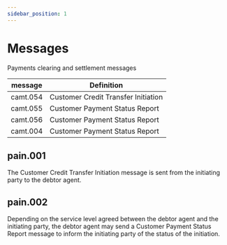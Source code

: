 ```yaml
---
sidebar_position: 1
---
```


# Messages

Payments clearing and settlement messages

| message  | Definition                          |
| -------- | ----------------------------------- |
| camt.054 | Customer Credit Transfer Initiation |
| camt.055 | Customer Payment Status Report      |
| camt.056 | Customer Payment Status Report      |
| camt.004 | Customer Payment Status Report      |

## pain.001

The Customer Credit Transfer Initiation message is sent from the initiating party to the debtor agent.

## pain.002

Depending on the service level agreed between the debtor agent and the initiating party, the debtor agent may send a Customer Payment Status Report message to inform the initiating party of the status of the initiation.
